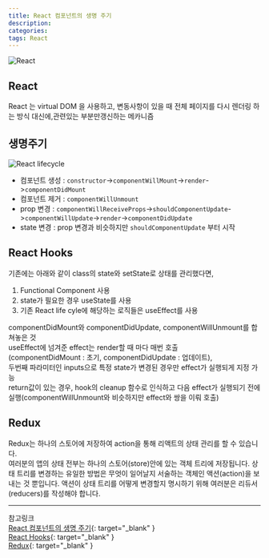 ```yaml
---
title: React 컴포넌트의 생명 주기
description: 
categories: 
tags: React
---
```


![React](https://cdn-images-1.medium.com/max/2600/1*HSisLuifMO6KbLfPOKtLow.jpeg)

## React

React 는 virtual DOM 을 사용하고, 변동사항이 있을 때 전체 페이지를 다시 렌더링 하는 방식 대신에,관련있는 부분만갱신하는 메카니즘

## 생명주기

![React lifecycle](https://velopert.com/wp-content/uploads/2016/03/Screenshot-from-2016-12-10-00-21-26-1.png)

- 컴포넌트 생성 : `constructor`->`componentWillMount`->`render`->`componentDidMount`  
- 컴포넌트 제거 : `componentWillUnmount`  
- prop 변경 : `componentWillReceiveProps`->`shouldComponentUpdate`->`componentWillUpdate`->`render`->`componentDidUpdate`  
- state 변경 : prop 변경과 비슷하지만 `shouldComponentUpdate` 부터 시작  

 
## React Hooks

기존에는 아래와 같이 class의 state와 setState로 상태를 관리했다면,

1. Functional Component 사용
2. state가 필요한 경우 useState를 사용
3. 기존 React life cyle에 해당하는 로직들은 useEffect를 사용

componentDidMount와 componentDidUpdate, componentWillUnmount를 합쳐놓은 것  
useEffect에 넘겨준 effect는 render할 때 마다 매번 호출  
(componentDidMount : 초기, componentDidUpdate : 업데이트),  
두번째 파라미터인 inputs으로 특정 state가 변경된 경우만 effect가 실행되게 지정 가능  
return값이 있는 경우, hook의 cleanup 함수로 인식하고 다음 effect가 실행되기 전에 실행(componentWillUnmount와 비슷하지만 effect와 쌍을 이뤄 호출)  


## Redux

Redux는 하나의 스토어에 저장하여 action을 통해 리액트의 상태 관리를 할 수 있습니다.  
여러분의 앱의 상태 전부는 하나의 스토어(store)안에 있는 객체 트리에 저장됩니다. 상태 트리를 변경하는 유일한 방법은 무엇이 일어날지 서술하는 객체인 액션(action)을 보내는 것 뿐입니다. 액션이 상태 트리를 어떻게 변경할지 명시하기 위해 여러분은 리듀서(reducers)를 작성해야 합니다.


---

참고링크  
[React 컴포넌트의 생명 주기](https://velopert.com/1130){: target="_blank" }    
[React Hooks](https://velog.io/@vies00/React-Hooks){: target="_blank" }    
[Redux](https://lunit.gitbook.io/redux-in-korean/){: target="_blank" }  
